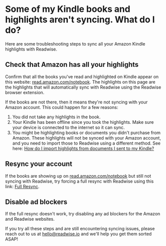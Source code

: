 # Some of my Kindle books and highlights aren't syncing. What do I do?

Here are some troubleshooting steps to sync all your Amazon Kindle highlights with Readwise.

## Check that Amazon has all your highlights

Confirm that all the books you've read and highlighted on Kindle appear on this website: [read.amazon.com/notebook](http://read.amazon.com/notebook). The highlights on this page are the highlights that will automatically sync with Readwise using the Readwise browser extension.

If the books are not there, then it means they're not syncing with your Amazon account. This could happen for a few reasons:

1. You did not take any highlights in the book.
2. Your Kindle has been offline since you took the highlights. Make sure your device is connected to the internet so it can sync.
3. You might be highlighting books or documents you didn't purchase from Amazon. These highlights will not be synced with your Amazon account, and you need to import those to Readwise using a different method. See here: [How do I import highlights from documents I sent to my Kindle?](https://help.readwise.io/article/30-how-do-i-import-highlights-from-personal-documents-on-kindle)

## Resync your account

If the books are showing up on [read.amazon.com/notebook](http://read.amazon.com/notebook) but still not syncing with Readwise, try forcing a full resync with Readwise using this link: [Full Resync](http://readwise.io/welcome/sync?refresh=true).

## Disable ad blockers

If the full resync doesn't work, try disabling any ad blockers for the Amazon and Readwise websites.

If you try all these steps and are still encountering syncing issues, please reach out to us at [hello@readwise.io](mailto:hello@readwise.io) and we'll help you get them sorted ASAP!
